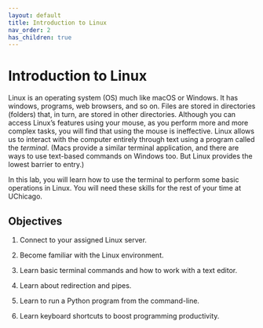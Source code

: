 ```yaml
---
layout: default
title: Introduction to Linux
nav_order: 2
has_children: true
---
```


# Introduction to Linux

Linux is an operating system (OS) much like macOS or Windows. It has windows, programs, web browsers, and so on. Files are stored in directories (folders) that, in turn, are stored in other directories. Although you can access Linux’s features using your mouse, as you perform more and more complex tasks, you will find that using the mouse is ineffective. Linux allows us to interact with the computer entirely through text using a program called the _terminal_. (Macs provide a similar terminal application, and there are ways to use text-based commands on Windows too. But Linux provides the lowest barrier to entry.)

In this lab, you will learn how to use the terminal to perform some basic operations in Linux. You will need these skills for the rest of your time at UChicago.


## Objectives

1. Connect to your assigned Linux server.

2. Become familiar with the Linux environment.

3. Learn basic terminal commands and how to work with a text editor.

4. Learn about redirection and pipes.

5. Learn to run a Python program from the command-line.

6. Learn keyboard shortcuts to boost programming productivity.
